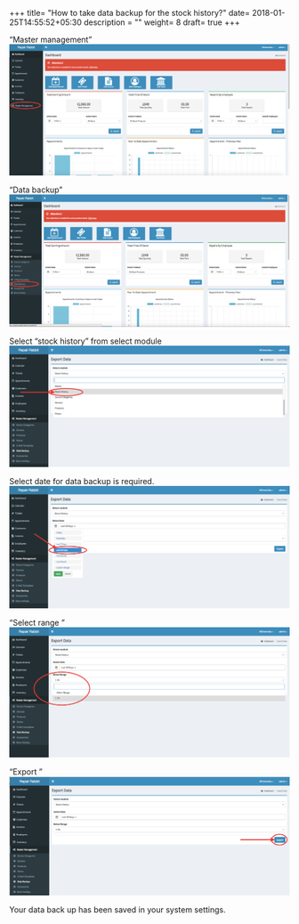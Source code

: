 +++
title= "How to take data backup for the stock history?"
date= 2018-01-25T14:55:52+05:30
description = ""
weight= 8
draft= true
+++



“Master management”
![How to take data backup for the stock history?](/images/data_backup_stock_history/go_to_master_management.png)

“Data backup”
![How to take data backup for the stock history?](/images/data_backup_stock_history/select_data_backup.png)

Select “stock history” from select module
![How to take data backup for the stock history?](/images/data_backup_stock_history/select_stock_history.png)

Select date for data backup  is required. 
![How to take data backup for the stock history?](/images/data_backup_stock_history/select_date.png)

“Select range ”
![How to take data backup for the stock history?](/images/data_backup_stock_history/select_range.png)

“Export ” 
![How to take data backup for the stock history?](/images/data_backup_stock_history/click_export.png)

Your data back up has been saved in your system settings.


